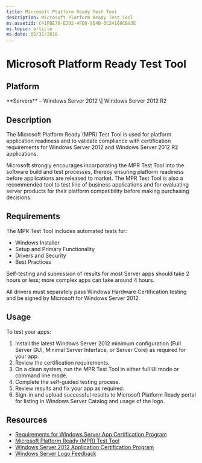 ```yaml
---
title: Microsoft Platform Ready Test Tool
description: Microsoft Platform Ready Test Tool
ms.assetid: C41FBE70-E392-4FD0-954B-6C24168CB93E
ms.topic: article
ms.date: 05/31/2018
---
```


# Microsoft Platform Ready Test Tool

## Platform

<dl> **Servers** – Windows Server 2012 \| Windows Server 2012 R2  
</dl>

## Description

The Microsoft Platform Ready (MPR) Test Tool is used for platform application readiness and to validate compliance with certification requirements for Windows Server 2012 and Windows Server 2012 R2 applications.

Microsoft strongly encourages incorporating the MPR Test Tool into the software build and test processes, thereby ensuring platform readiness before applications are released to market. The MPR Test Tool is also a recommended tool to test line of business applications and for evaluating server products for their platform compatibility before making purchasing decisions.

## Requirements

The MPR Test Tool includes automated tests for:

-   Windows Installer
-   Setup and Primary Functionality
-   Drivers and Security
-   Best Practices

Self-testing and submission of results for most Server apps should take 2 hours or less; more complex apps can take around 4 hours.

All drivers must separately pass Windows Hardware Certification testing and be signed by Microsoft for Windows Server 2012.

## Usage

To test your apps:

1.  Install the latest Windows Server 2012 minimum configuration (Full Server GUI, Minimal Server Interface, or Server Core) as required for your app.
2.  Review the certification requirements.
3.  On a clean system, run the MPR Test Tool in either full UI mode or command line mode.
4.  Complete the self-guided testing process.
5.  Review results and fix your app as required.
6.  Sign-in and upload successful results to Microsoft Platform Ready portal for listing in Windows Server Catalog and usage of the logo.

## Resources

-   [Requirements for Windows Server App Certification Program](/windows/win32/win_cert/certification-requirements-for-windows-desktop-apps)
-   [Microsoft Platform Ready (MPR) Test Tool](https://www.microsoft.com/download/details.aspx?id=37143)
-   [Windows Server 2012 Application Certification Program](https://azure.microsoft.com/overview/commercial-marketplace/)
-   [Windows Server Logo Feedback](mailto:WSLogoFB@microsoft.com)

 

 




